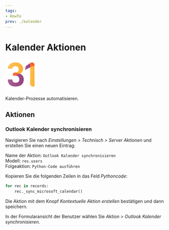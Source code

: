 ```yaml
---
tags:
- HowTo
prev: ./kalender
---
```

# Kalender Aktionen
![icons_odoo_calendar](assets/icons_odoo_calendar.png)

Kalender-Prozesse automatisieren.

## Aktionen

### Outlook Kalender synchronisieren

Navigieren Sie nach *Einstellungen > Technisch > Server Aktionen* und erstellen Sie einen neuen Eintrag:

Name der Aktion: `Outlook Kalender synchronisieren`\
Modell: `res.users`\
Folgeaktion: `Python-Code ausführen`

Kopieren Sie die folgenden Zeilen in das Feld *Pythoncode*:

```python
for rec in records:
	rec._sync_microsoft_calendar()
```

Die Aktion mit dem Knopf *Kontextuelle Aktion erstellen* bestätigen und dann speichern.

In der Formularansicht der Benutzer wählen Sie *Aktion > Outlook Kalender synchronisieren*.